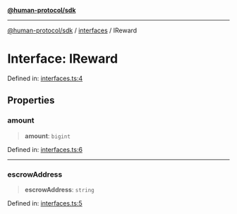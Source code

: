 [**@human-protocol/sdk**](../../README.md)

***

[@human-protocol/sdk](../../modules.md) / [interfaces](../README.md) / IReward

# Interface: IReward

Defined in: [interfaces.ts:4](https://github.com/humanprotocol/human-protocol/blob/9da418b6962e251427442717195921599d2815f2/packages/sdk/typescript/human-protocol-sdk/src/interfaces.ts#L4)

## Properties

### amount

> **amount**: `bigint`

Defined in: [interfaces.ts:6](https://github.com/humanprotocol/human-protocol/blob/9da418b6962e251427442717195921599d2815f2/packages/sdk/typescript/human-protocol-sdk/src/interfaces.ts#L6)

***

### escrowAddress

> **escrowAddress**: `string`

Defined in: [interfaces.ts:5](https://github.com/humanprotocol/human-protocol/blob/9da418b6962e251427442717195921599d2815f2/packages/sdk/typescript/human-protocol-sdk/src/interfaces.ts#L5)

